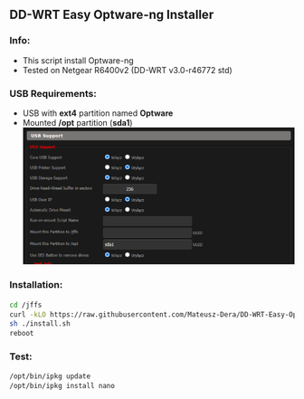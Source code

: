 ## DD-WRT Easy Optware-ng Installer

### Info:
  - This script install Optware-ng
  - Tested on Netgear R6400v2 (DD-WRT v3.0-r46772 std)

### USB Requirements:
 - USB with **ext4** partition named **Optware**
 - Mounted **/opt** partition (**sda1**)
 ![USB](https://github.com/Mateusz-Dera/DD-WRT-Easy-Optware-ng-Installer/blob/master/usb.png?raw=true)

### Installation:
```sh
cd /jffs
curl -kLO https://raw.githubusercontent.com/Mateusz-Dera/DD-WRT-Easy-Optware-ng-Installer/master/install.sh
sh ./install.sh
reboot
```

### Test:
```sh
/opt/bin/ipkg update
/opt/bin/ipkg install nano
```
